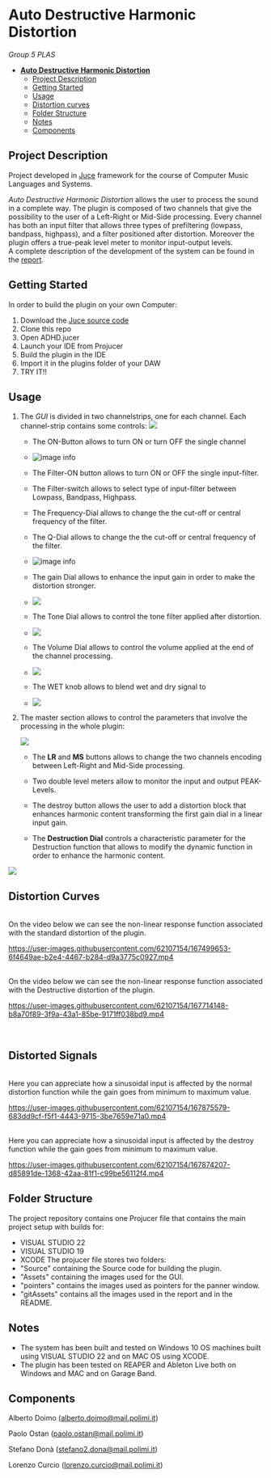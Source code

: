 # **Auto Destructive Harmonic Distortion**

 <em>Group 5 PLAS</em>

- [**Auto Destructive Harmonic Distortion**](#auto-destructive-harmonic-distortion)
  - [Project Description](#project-description)
  - [Getting Started](#getting-started)
  - [Usage](#usage)
  - [Distortion curves](#distortion-curves)
  - [Folder Structure](#folder-structure)
  - [Notes](#notes)
  - [Components](#components)

## Project Description

Project developed in [Juce](https://juce.com/) framework for the course of Computer Music Languages and Systems.
<!--
Granulands consists of a granular synthesizer that plays four different **Foley** sounds, all the generated through the <em>Granular Synthesis</em> technique. It also allows the user to manipulate their characteristics and to place them around the stereo spectrum.
A complete description of the development of the system can be found in the [report](https://github.com/polimi-cmls-22/group5-HW-SC-PLAS/blob/main/report1.pdf)
 -->
<em>Auto Destructive Harmonic Distortion</em> allows the user to process the sound in a complete way. The plugin is composed of two channels that give the possibility to the user of a Left-Right or Mid-Side processing. Every channel has both an input filter that allows three types of prefiltering (lowpass, bandpass, highpass), and a filter positioned after distortion. Moreover the plugin offers a true-peak level meter to monitor input-output levels.  
A complete description of the development of the system can be found in the [report](https://github.com/Pox17/group5-HW-Juce-PLAS/blob/main/report2.pdf).

## Getting Started

In order to build the plugin on your own Computer:



1. Download the [Juce source code](https://juce.com/get-juce)
2. Clone this repo
3. Open ADHD.jucer 
4. Launch your IDE from Projucer
5. Build the plugin in the IDE
6. Import it in the plugins folder of your DAW
7. TRY IT!! 



## Usage


1. The <em>GUI</em> is divided in two channelstrips, one for each channel. Each channel-strip contains some controls: 
  ![](./gitAssets/FullPlugin.PNG)
    

   
   * The ON-Button allows to turn ON or turn OFF the single channel
   * ![image info](./gitAssets/CHANNELON.PNG)
   

   * The Filter-ON button allows to turn ON or OFF the single input-filter.
   
   * The Filter-switch allows to select type of input-filter between Lowpass, Bandpass, Highpass.
   
   * The Frequency-Dial allows to change the the cut-off or central frequency of the filter. 
   
   * The Q-Dial allows to change the the cut-off or central frequency of the filter. 
   * ![image info](./gitAssets/FILTER.PNG)
   


   * The gain Dial allows to enhance the input gain in order to make the distortion stronger.
   * ![](./gitAssets/GAINDIAL.PNG)

   * The Tone Dial allows to control the tone filter applied after distortion.
   * ![](./gitAssets/TONE.PNG)
  
   * The Volume Dial allows to control the volume applied at the end of the channel processing.
   * ![](./gitAssets/VOLUME.PNG)
  
   * The WET knob allows to blend wet and dry signal to 
   * ![](./gitAssets/WET.PNG)


2. The master section allows to control the parameters that involve the processing in the whole plugin:

   ![](./gitAssets/MASTERCH.PNG)

   * The **LR** and **MS** buttons allows to change the two channels encoding between Left-Right and Mid-Side processing.  

   * Two double level meters allow to monitor the input and output PEAK-Levels.
  
   * The destroy button allows the user to add a distortion block that enhances harmonic content transforming the first gain dial in a linear input gain.

   * The **Destruction Dial** controls a characteristic parameter for the Destruction function that allows to modify the dynamic function in order to enhance the harmonic content. 

![](./gitAssets/PLUGINALLDESTROY.PNG)

## Distortion Curves

<br>
On the video below we can see the non-linear response function associated with the standard distortion of the plugin.


  https://user-images.githubusercontent.com/62107154/167499653-6f4649ae-b2e4-4467-b284-d9a3775c0927.mp4



<br>
On the video below we can see the non-linear response function associated with the Destructive distortion of the plugin.


  https://user-images.githubusercontent.com/62107154/167714148-b8a70f89-3f9a-43a1-85be-9171ff038bd9.mp4


<br>

## Distorted Signals

<br>
Here you can appreciate how a sinusoidal input is affected by the normal distortion function while the gain goes from minimum to maximum value.

https://user-images.githubusercontent.com/62107154/167875579-683dd9cf-f5f1-4443-9715-3be7659e71a0.mp4

<br>
Here you can appreciate how a sinusoidal input is affected by the destroy function while the gain goes from minimum to maximum value.



  https://user-images.githubusercontent.com/62107154/167874207-d85891de-1368-42aa-81f1-c99be56112f4.mp4


## Folder Structure

The project repository contains one Projucer file that contains the main project setup with builds for:
* VISUAL STUDIO 22 
* VISUAL STUDIO 19
* XCODE
The projucer file stores two folders:
* "Source" containing the Source code for building the plugin.
* "Assets" containing the images used for the GUI.
* "pointers" contains the images used as pointers for the panner window.
* "gitAssets" contains all the images used in the report and in the README.


## Notes

* The system has been built and tested on Windows 10 OS machines built using VISUAL STUDIO 22 and on MAC OS using XCODE.
* The plugin has been tested on REAPER and Ableton Live both on Windows and MAC and on Garage Band. 

## Components 
Alberto Doimo (alberto.doimo@mail.polimi.it) </p>
Paolo Ostan (paolo.ostan@mail.polimi.it) </p>
Stefano Donà (stefano2.dona@mail.polimi.it) </p>
Lorenzo Curcio (lorenzo.curcio@mail.polimi.it) </p>

